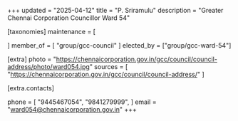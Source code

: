 +++
updated = "2025-04-12"
title = "P. Sriramulu"
description = "Greater Chennai Corporation Councillor Ward 54"

[taxonomies]
maintenance = [

]
member_of = [
    "group/gcc-council"
]
elected_by = ["group/gcc-ward-54"]

[extra]
photo = "https://chennaicorporation.gov.in/gcc/council/council-address/photo/ward054.jpg"
sources = [
    "https://chennaicorporation.gov.in/gcc/council/council-address/"
]

[extra.contacts]

phone = [
    "9445467054",
    "9841279999",
    ]
email = "ward054@chennaicorporation.gov.in"
+++